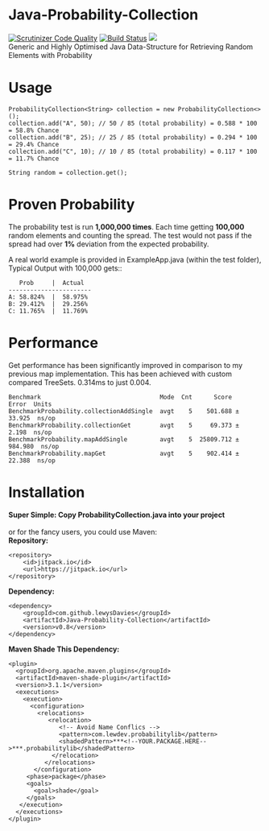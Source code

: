 # Java-Probability-Collection
[![Scrutinizer Code Quality](https://scrutinizer-ci.com/g/lewysDavies/Java-Probability-Collection/badges/quality-score.png?b=master)](https://scrutinizer-ci.com/g/lewysDavies/Java-Probability-Collection/?branch=master) [![Build Status](https://scrutinizer-ci.com/g/lewysDavies/Java-Probability-Collection/badges/build.png?b=master)](https://scrutinizer-ci.com/g/lewysDavies/Java-Probability-Collection/build-status/master) [![](https://jitpack.io/v/lewysDavies/Java-Probability-Collection.svg)](https://jitpack.io/#lewysDavies/Java-Probability-Collection)<br>
Generic and Highly Optimised Java Data-Structure for Retrieving Random Elements with Probability

# Usage
```
ProbabilityCollection<String> collection = new ProbabilityCollection<>();
collection.add("A", 50); // 50 / 85 (total probability) = 0.588 * 100 = 58.8% Chance
collection.add("B", 25); // 25 / 85 (total probability) = 0.294 * 100 = 29.4% Chance
collection.add("C", 10); // 10 / 85 (total probability) = 0.117 * 100 = 11.7% Chance

String random = collection.get();
```

# Proven Probability
The probability test is run **1,000,000 times**. Each time getting **100,000** random elements and counting the spread. The test would not pass if the spread had over **1%** deviation from the expected probability.

A real world example is provided in ExampleApp.java (within the test folder), Typical Output with 100,000 gets::
```
   Prob     |  Actual
-----------------------
A: 58.824%  |  58.975% 
B: 29.412%  |  29.256% 
C: 11.765%  |  11.769% 
```

# Performance
Get performance has been significantly improved in comparison to my previous map implementation. This has been achieved with custom compared TreeSets. 
0.314ms to just 0.004.
```
Benchmark                                 Mode  Cnt      Score     Error  Units
BenchmarkProbability.collectionAddSingle  avgt    5    501.688 ±  33.925  ns/op
BenchmarkProbability.collectionGet        avgt    5     69.373 ±   2.198  ns/op
BenchmarkProbability.mapAddSingle         avgt    5  25809.712 ± 984.980  ns/op
BenchmarkProbability.mapGet               avgt    5    902.414 ±  22.388  ns/op
```

# Installation
**Super Simple: Copy ProbabilityCollection.java into your project**<br><br>
or for the fancy users, you could use Maven:<br>
**Repository:**
```
<repository>
    <id>jitpack.io</id>
    <url>https://jitpack.io</url>
</repository>
```
**Dependency:**
```
<dependency>
    <groupId>com.github.lewysDavies</groupId>
    <artifactId>Java-Probability-Collection</artifactId>
    <version>v0.8</version>
</dependency>
```
**Maven Shade This Dependency:**
```
<plugin>
  <groupId>org.apache.maven.plugins</groupId>
  <artifactId>maven-shade-plugin</artifactId>
  <version>3.1.1</version>
  <executions>
    <execution>
      <configuration>
        <relocations>
           <relocation>
              <!-- Avoid Name Conflics -->
              <pattern>com.lewdev.probabilitylib</pattern>
              <shadedPattern>***<!--YOUR.PACKAGE.HERE-->***.probabilitylib</shadedPattern>
            </relocation>
          </relocations>
       </configuration>
     <phase>package</phase>
     <goals>
       <goal>shade</goal>
     </goals>
   </execution>
  </executions>
</plugin>
```
